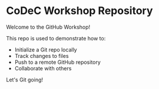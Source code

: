 # CoDeC Workshop Repository

Welcome to the GitHub Workshop!

This repo is used to demonstrate how to:
- Initialize a Git repo locally
- Track changes to files
- Push to a remote GitHub repository
- Collaborate with others

Let's Git going! 
